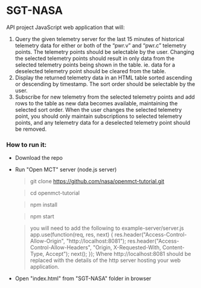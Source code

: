 # SGT-NASA
API project
JavaScript web application that will:

1. Query the given telemetry server for the last 15 minutes of historical telemetry data for
either or both of the “pwr.v” and “pwr.c” telemetry points. The telemetry points should be
selectable by the user. Changing the selected telemetry points should result in only data
from the selected telemetry points being shown in the table. ie. data for a deselected
telemetry point should be cleared from the table.
2. Display the returned telemetry data in an HTML table sorted ascending or descending by
timestamp. The sort order should be selectable by the user.
3. Subscribe for new telemetry from the selected telemetry points and add rows to the table
as new data becomes available, maintaining the selected sort order. When the user
changes the selected telemetry point, you should only maintain subscriptions to selected
telemetry points, and any telemetry data for a deselected telemetry point should be
removed.

### How to run it:
  - Download the repo
  - Run "Open MCT" server (node.js server)
  
    > git clone https://github.com/nasa/openmct-tutorial.git
    
    > cd openmct-tutorial
    
    > npm install
    
    > npm start
    
    > you will need to add the following to example-server/server.js
      app.use(function(req, res, next) {
      res.header("Access-Control-Allow-Origin",
      "http://localhost:8081");
      res.header("Access-Control-Allow-Headers", "Origin,
      X-Requested-With, Content-Type, Accept");
      next();
      });
      Where http://localhost:8081 should be replaced with the details of the http server
      hosting your web application.
    
  - Open "index.html" from "SGT-NASA" folder in browser
